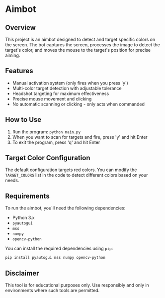 # Aimbot

## Overview
This project is an aimbot designed to detect and target specific colors on the screen. The bot captures the screen, processes the image to detect the target's color, and moves the mouse to the target's position for precise aiming.

## Features
- Manual activation system (only fires when you press 'y')
- Multi-color target detection with adjustable tolerance
- Headshot targeting for maximum effectiveness
- Precise mouse movement and clicking
- No automatic scanning or clicking - only acts when commanded

## How to Use
1. Run the program: `python main.py`
2. When you want to scan for targets and fire, press 'y' and hit Enter
3. To exit the program, press 'q' and hit Enter

## Target Color Configuration
The default configuration targets red colors. You can modify the `TARGET_COLORS` list in the code to detect different colors based on your needs.

## Requirements
To run the aimbot, you'll need the following dependencies:
- Python 3.x
- `pyautogui`
- `mss`
- `numpy`
- `opencv-python`

You can install the required dependencies using `pip`:
```bash
pip install pyautogui mss numpy opencv-python
```

## Disclaimer
This tool is for educational purposes only. Use responsibly and only in environments where such tools are permitted.
